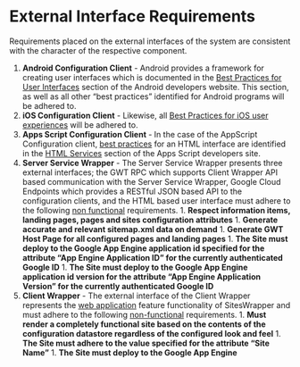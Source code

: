 # External Interface Requirements #

Requirements placed on the external interfaces of the system are consistent with the character of the respective component.

  1. **Android Configuration Client** - Android provides a framework for creating user interfaces which is documented in the [Best Practices for User Interfaces](http://developer.android.com/training/best-ui.html) section of the Android developers website. This section, as well as all other “best practices” identified for Android programs will be adhered to.
  1. **iOS Configuration Client** - Likewise, all [Best Practices for iOS user experiences](https://developer.apple.com/videos/wwdc/2013/?id=225) will be adhered to.
  1. **Apps Script Configuration Client** - In the case of the AppScript Configuration client, [best practices](https://developers.google.com/apps-script/guides/html/best-practices) for an HTML interface are identified in the [HTML Services](https://developers.google.com/apps-script/guides/html/best-practices) section of the Apps Script developers site.
  1. **Server Service Wrapper** - The Server Service Wrapper presents three external interfaces; the GWT RPC which supports Client Wrapper API based communication with the Server Service Wrapper, Google Cloud Endpoints which provides a RESTful JSON based API to the configuration clients, and the HTML based user interface must adhere to the following [non functional](http://www.google.com/url?q=http%3A%2F%2Fen.wikipedia.org%2Fwiki%2FNon-functional_requirements&sa=D&sntz=1&usg=AFQjCNEfqIIqXPh9ybJpirov_fASn23HgA) requirements.
    1. **Respect information items, landing pages, pages and sites configuration attributes**
    1. **Generate accurate and relevant sitemap.xml data on demand**
    1. **Generate GWT Host Page for all configured pages and landing pages**
    1. **The Site must deploy to the Google App Engine application id specified for the attribute “App Engine Application ID” for the currently authenticated Google ID**
    1. **The Site must deploy to the Google App Engine application id version for the attribute “App Engine Application Version” for the currently authenticated Google ID**
  1. **Client Wrapper** - The external interface of the Client Wrapper represents the [web application](http://en.wikipedia.org/wiki/Web_application) feature functionality of SitesWrapper and must adhere to the following [non-functional](http://en.wikipedia.org/wiki/Non-functional_requirements) requirements.
    1. **Must render a completely functional site based on the contents of the configuration datastore regardless of the configured look and feel**
    1. **The Site must adhere to the value specified for the attribute “Site Name”**
    1. **The Site must deploy to the Google App Engine**